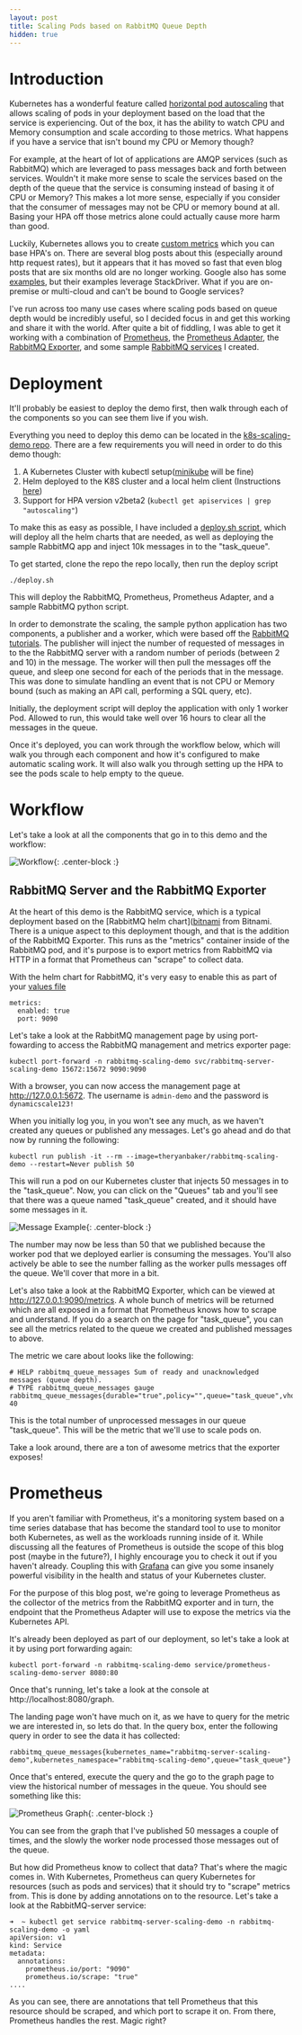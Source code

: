 ```yaml
---
layout: post
title: Scaling Pods based on RabbitMQ Queue Depth
hidden: true
---
```


# Introduction

Kubernetes has a wonderful feature called [horizontal pod autoscaling](https://kubernetes.io/docs/tasks/run-application/horizontal-pod-autoscale/) that allows scaling of pods in your deployment based on the load that the service is experiencing.  Out of the box, it has the ability to watch CPU and Memory consumption and scale according to those metrics.  What happens if you have a service that isn't bound my CPU or Memory though?

For example, at the heart of lot of applications are AMQP services (such as RabbitMQ) which are leveraged to pass messages back and forth between services.  Wouldn't it make more sense to scale the services based on the depth of the queue that the service is consuming instead of basing it of CPU or Memory?  This makes a lot more sense, especially if you consider that the consumer of messages may not be CPU or memory bound at all. Basing your HPA off those metrics alone could actually cause more harm than good.

Luckily, Kubernetes allows you to create [custom metrics](https://kubernetes.io/docs/tasks/run-application/horizontal-pod-autoscale/#support-for-custom-metrics) which you can base HPA's on.  There are several blog posts about this (especially around http request rates), but it appears that it has moved so fast that even blog posts that are six months old are no longer working.  Google also has some [examples](https://cloud.google.com/kubernetes-engine/docs/tutorials/custom-metrics-autoscaling), but their examples leverage StackDriver.  What if you are on-premise or multi-cloud and can't be bound to Google services?

I've run across too many use cases where scaling pods based on queue depth would be incredibly useful, so I decided focus in and get this working and share it with the world.  After quite a bit of fiddling, I was able to get it working with a combination of [Prometheus](https://prometheus.io/), the [Prometheus Adapter](https://github.com/DirectXMan12/k8s-prometheus-adapter), the [RabbitMQ Exporter](https://github.com/kbudde/rabbitmq_exporter), and some sample [RabbitMQ services](https://github.com/ryan-a-baker/k8s-scaling-demo/tree/master/RabbitMQ-Samples) I created.

# Deployment

It'll probably be easiest to deploy the demo first, then walk through each of the components so you can see them live if you wish.

Everything you need to deploy this demo can be located in the [k8s-scaling-demo repo](https://github.com/ryan-a-baker/k8s-scaling-demo).  There are a few requirements you will need in order to do this demo though:

1.  A Kubernetes Cluster with kubectl setup([minikube](https://kubernetes.io/docs/setup/learning-environment/minikube/) will be fine)
2.  Helm deployed to the K8S cluster and a local helm client (Instructions [here](https://helm.sh/docs/using_helm/))
3.  Support for HPA version v2beta2 (`kubectl get apiservices | grep "autoscaling"`)

To make this as easy as possible, I have included a [deploy.sh script](https://github.com/ryan-a-baker/k8s-scaling-demo/blob/master/deploy.sh), which will deploy all the helm charts that are needed, as well as deploying the sample RabbitMQ app and inject 10k messages in to the "task_queue".

To get started, clone the repo the repo locally, then run the deploy script

```
./deploy.sh
```

This will deploy the RabbitMQ, Prometheus, Prometheus Adapter, and a sample RabbitMQ python script.

In order to demonstrate the scaling, the sample python application has two components, a publisher and a worker, which were based off the [RabbitMQ tutorials](https://www.rabbitmq.com/getstarted.html). The publisher will inject the number of requested of messages in to the the RabbitMQ server with a random number of periods (between 2 and 10) in the message.  The worker will then pull the messages off the queue, and sleep one second for each of the periods that in the message.  This was done to simulate handling an event that is not CPU or Memory bound (such as making an API call, performing a SQL query, etc).

Initially, the deployment script will deploy the application with only 1 worker Pod.  Allowed to run, this would take well over 16 hours to clear all the messages in the queue.

Once it's deployed, you can work through the workflow below, which will walk you through each component and how it's configured to make automatic scaling work.  It will also walk you through setting up the HPA to see the pods scale to help empty to the queue.

# Workflow

Let's take a look at all the components that go in to this demo and the workflow:

![Workflow](https://github.com/ryan-a-baker/ryanbakerio/blob/master/_posts/scaling-rabbit-images/workflow.png?raw=true){: .center-block :}

## RabbitMQ Server and the RabbitMQ Exporter

At the heart of this demo is the RabbitMQ service, which is a typical deployment based on the [RabbitMQ helm chart]([bitnami](https://github.com/helm/charts/tree/master/stable/rabbitmq) from Bitnami.  There is a unique aspect to this deployment though, and that is the addition of the RabbitMQ Exporter.  This runs as the "metrics" container inside of the RabbitMQ pod, and it's purpose is to export metrics from RabbitMQ via HTTP in a format that Prometheus can "scrape" to collect data.

With the helm chart for RabbitMQ, it's very easy to enable this as part of your [values file](https://github.com/ryan-a-baker/k8s-scaling-demo/blob/master/charts/rabbitmq/values.yaml#L18-L20)

```
metrics:
  enabled: true
  port: 9090
```

Let's take a look at the RabbitMQ management page by using port-fowarding to access the RabbitMQ management and metrics exporter page:

```
kubectl port-forward -n rabbitmq-scaling-demo svc/rabbitmq-server-scaling-demo 15672:15672 9090:9090
```

With a browser, you can now access the management page at http://127.0.0.1:5672.  The username is `admin-demo` and the password is `dynamicscale123!`

When you initially log you, in you won't see any much, as we haven't created any queues or published any messages.  Let's go ahead and do that now by running the following:

```
kubectl run publish -it --rm --image=theryanbaker/rabbitmq-scaling-demo --restart=Never publish 50
```

This will run a pod on our Kubernetes cluster that injects 50 messages in to the "task_queue".  Now, you can click on the "Queues" tab and you'll see that there was a queue named "task_queue" created, and it should have some messages in it.  

![Message Example](https://github.com/ryan-a-baker/ryanbakerio/blob/master/_posts/scaling-rabbit-images/rabbitmq-manager.png?raw=true){: .center-block :}

The number may now be less than 50 that we published because the worker pod that we deployed earlier is consuming the messages.  You'll also actively be able to see the number falling as the worker pulls messages off the queue.  We'll cover that more in a bit.

Let's also take a look at the RabbitMQ Exporter, which can be viewed at http://127.0.0.1:9090/metrics.  A whole bunch of metrics will be returned which  are all exposed in a format that Prometheus knows how to scrape and understand.  If you do a search on the page for "task_queue", you can see all the metrics related to the queue we created and published messages to above.

The metric we care about looks like the following:

```
# HELP rabbitmq_queue_messages Sum of ready and unacknowledged messages (queue depth).
# TYPE rabbitmq_queue_messages gauge
rabbitmq_queue_messages{durable="true",policy="",queue="task_queue",vhost="/"} 40
```

This is the total number of unprocessed messages in our queue "task_queue".  This will be the metric that we'll use to scale pods on.

Take a look around, there are a ton of awesome metrics that the exporter exposes!

# Prometheus

If you aren't familiar with Prometheus, it's a monitoring system based on a time series database that has become the standard tool to use to monitor both Kubernetes, as well as the workloads running inside of it.  While discussing all the features of Prometheus is outside the scope of this blog post (maybe in the future?), I highly encourage you to check it out if you haven't already.  Coupling this with [Grafana](https://grafana.com/) can give you some insanely powerful visibility in the health and status of your Kubernetes cluster.

For the purpose of this blog post, we're going to leverage Prometheus as the collector of the metrics from the RabbitMQ exporter and in turn, the endpoint that the Prometheus Adapter will use to expose the metrics via the Kubernetes API.

It's already been deployed as part of our deployment, so let's take a look at it by using port forwarding again:

```
kubectl port-forward -n rabbitmq-scaling-demo service/prometheus-scaling-demo-server 8080:80
```

Once that's running, let's take a look at the console at http://localhost:8080/graph.

The landing page won't have much on it, as we have to query for the metric we are interested in, so lets do that.  In the query box, enter the following query in order to see the data it has collected:

```
rabbitmq_queue_messages{kubernetes_name="rabbitmq-server-scaling-demo",kubernetes_namespace="rabbitmq-scaling-demo",queue="task_queue"}
```

Once that's entered, execute the query and the go to the graph page to view the historical number of messages in the queue.  You should see something like this:

![Prometheus Graph](https://github.com/ryan-a-baker/ryanbakerio/blob/master/_posts/scaling-rabbit-images/prometheus_graph.png?raw=true){: .center-block :}

You can see from the graph that I've published 50 messages a couple of times, and the slowly the worker node processed those messages out of the queue.

But how did Prometheus know to collect that data?  That's where the magic comes in.  With Kubernetes, Prometheus can query Kubernetes for resources (such as pods and services) that it should try to "scrape" metrics from.  This is done by adding annotations on to the resource.  Let's take a look at the RabbitMQ-server service:

```
➜  ~ kubectl get service rabbitmq-server-scaling-demo -n rabbitmq-scaling-demo -o yaml
apiVersion: v1
kind: Service
metadata:
  annotations:
    prometheus.io/port: "9090"
    prometheus.io/scrape: "true"
....
```

As you can see, there are annotations that tell Prometheus that this resource should be scraped, and which port to scrape it on.  From there, Prometheus handles the rest.  Magic right?
